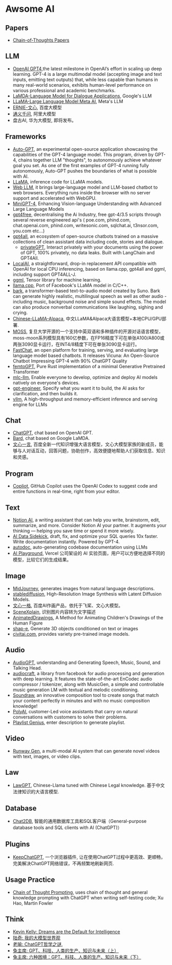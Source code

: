 # Awsome AI

## Papers

- [Chain-of-Thoughts Papers](https://github.com/Timothyxxx/Chain-of-ThoughtsPapers)

## LLM
- [OpenAI GPT4](https://openai.com/research/gpt-4),the latest milestone in OpenAI’s effort in scaling up deep learning. GPT-4 is a large multimodal model (accepting image and text inputs, emitting text outputs) that, while less capable than humans in many real-world scenarios, exhibits human-level performance on various professional and academic benchmarks.
- [LaMDA-Language Model for Dialogue Applications](https://blog.google/technology/ai/lamda/), Google's LLM
- [LLaMA-Large Language Model Meta AI](https://ai.facebook.com/blog/large-language-model-llama-meta-ai/), Meta's LLM
- [ERNIE-文心](https://wenxin.baidu.com/), 百度大模型
- [通义千问](https://tongyi.aliyun.com/), 阿里大模型
- 盘古AI, 华为大模型, 即将发布。

## Frameworks
- [Auto-GPT](https://github.com/Significant-Gravitas/Auto-GPT), an experimental open-source application showcasing the capabilities of the GPT-4 language model. This program, driven by GPT-4, chains together LLM "thoughts", to autonomously achieve whatever goal you set. As one of the first examples of GPT-4 running fully autonomously, Auto-GPT pushes the boundaries of what is possible with AI.
- [LLaMA](https://github.com/facebookresearch/llama), inference code for LLaMA models.
- [Web LLM](https://github.com/mlc-ai/web-llm), it brings large-language model and LLM-based chatbot to web browsers. Everything runs inside the browser with no server support and accelerated with WebGPU. 
- [MiniGPT-4](https://github.com/Vision-CAIR/MiniGPT-4), Enhancing Vision-language Understanding with Advanced Large Language Models
- [gpt4free](https://github.com/xtekky/gpt4free), decentralising the Ai Industry, free gpt-4/3.5 scripts through several reverse engineered api's ( poe.com, phind.com, chat.openai.com, phind.com, writesonic.com, sqlchat.ai, t3nsor.com, you.com etc...)
- [gpt4all](https://github.com/nomic-ai/gpt4all), an ecosystem of open-source chatbots trained on a massive collections of clean assistant data including code, stories and dialogue.
  - [privateGPT](https://github.com/imartinez/privateGPT), Interact privately with your documents using the power of GPT, 100% privately, no data leaks. Built with LangChain and GPT4All.
- [LocalAI](https://github.com/go-skynet/LocalAI), a straightforward, drop-in replacement API compatible with OpenAI for local CPU inferencing, based on llama.cpp, gpt4all and ggml, including support GPT4ALL-J.
- [ggml](https://github.com/ggerganov/ggml), Tensor library for machine learning.
- [llama.cpp](https://github.com/ggerganov/llama.cpp), Port of Facebook's LLaMA model in C/C++.
- [bark](https://github.com/suno-ai/bark), a transformer-based text-to-audio model created by Suno. Bark can generate highly realistic, multilingual speech as well as other audio - including music, background noise and simple sound effects. The model can also produce nonverbal communications like laughing, sighing and crying. 
- [Chinese-LLaMA-Alpaca](https://github.com/ymcui/Chinese-LLaMA-Alpaca), 中文LLaMA&Alpaca大语言模型+本地CPU/GPU部署.
- [MOSS](https://github.com/OpenLMLab/MOSS), 复旦大学开源的一个支持中英双语和多种插件的开源对话语言模型，moss-moon系列模型具有160亿参数，在FP16精度下可在单张A100/A800或两张3090显卡运行，在INT4/8精度下可在单张3090显卡运行。
- [FastChat](https://github.com/lm-sys/FastChat), an open platform for training, serving, and evaluating large language model based chatbots. It releases Vicuna: An Open-Source Chatbot Impressing GPT-4 with 90% ChatGPT Quality
- [femtoGPT](https://github.com/keyvank/femtoGPT), Pure Rust implementation of a minimal Generative Pretrained Transformer
- [mlc-llm](https://github.com/mlc-ai/mlc-llm), Enable everyone to develop, optimize and deploy AI models natively on everyone's devices.
- [gpt-engineer](https://github.com/AntonOsika/gpt-engineer), Specify what you want it to build, the AI asks for clarification, and then builds it.
- [vllm](https://github.com/vllm-project/vllm), A high-throughput and memory-efficient inference and serving engine for LLMs

## Chat
- [ChatGPT](https://chat.openai.com/chat), chat based on OpenAI GPT.
- [Bard](https://bard.google.com/), chat based on Google LaMDA.
- [文心一言](https://yiyan.baidu.com/), 百度全新一代知识增强大语言模型，文心大模型家族的新成员，能够与人对话互动，回答问题，协助创作，高效便捷地帮助人们获取信息、知识和灵感。

## Program
- [Copliot](https://github.com/features/copilot/), GitHub Copilot uses the OpenAI Codex to suggest code and entire functions in real-time, right from your editor.

## Text
- [Notion AI](https://www.notion.so/), a writing assistant that can help you write, brainstorm, edit, summarize, and more. Consider Notion AI your partner. It augments your thinking — helping you save time or spend it more wisely.
- [‍AI Data Sidekick](https://www.airops.com/sidekick), draft, fix, and optimize your SQL queries 10x faster. Write documentation instantly. Powered by GPT-4.
- [autodoc](https://github.com/context-labs/autodoc), auto-generating codebase documentation using LLMs
- [AI Playground](https://play.vercel.ai/), Vercel 公司架设的 AI 实验页面，用户可以方便地选择不同的模型，比较它们的生成结果。

## Image
- [MidJourney](https://midjourney.com/), generates images from natural language descriptions.
- [stablediffusion](https://github.com/Stability-AI/stablediffusion), High-Resolution Image Synthesis with Latent Diffusion Models.
- [文心一格](https://yige.baidu.com/), 百度AI作画产品，依托于飞桨、文心大模型。
- [SceneXplain](https://scenex.jina.ai/), 识别图片内容转为文字描述
- [AnimatedDrawings](https://github.com/facebookresearch/AnimatedDrawings), A Method for Animating Children's Drawings of the Human Figure
- [shap-e](https://github.com/openai/shap-e), Generate 3D objects conditioned on text or images
- [civitai.com](https://civitai.com/), provides variety pre-trained image models.

## Audio
- [AudioGPT](https://github.com/AIGC-Audio/AudioGPT), understanding and Generating Speech, Music, Sound, and Talking Head.
- [audiocraft](https://github.com/facebookresearch/audiocraft), a library from facebook for audio processing and generation with deep learning. It features the state-of-the-art EnCodec audio compressor / tokenizer, along with MusicGen, a simple and controllable music generation LM with textual and melodic conditioning.
- [Soundraw](https://soundraw.io/), an innovative composition tool to create songs that match your content perfectly in minutes and with no music composition knowledge!
- [PolyAI](https://poly.ai/), customer-Led voice assistants that carry on natural conversations with customers to solve their problems.
- [Playlist Genius](https://www.playlistgeniusai.com/), enter description to generate playlist.

## Video 
- [Runway Gen](https://research.runwayml.com/gen2), a multi-modal AI system that can generate novel videos with text, images, or video clips.

## Law
- [LawGPT](https://github.com/pengxiao-song/LaWGPT), Chinese-Llama tuned with Chinese Legal knowledge. 基于中文法律知识的大语言模型.

## Database
- [Chat2DB](https://github.com/alibaba/Chat2DB), 智能的通用数据库工具和SQL客户端（General-purpose database tools and SQL clients with AI (ChatGPT)）

## Plugins
- [KeepChatGPT](https://github.com/xcanwin/KeepChatGPT), 一个浏览器插件, 让在使用ChatGPT过程中更高效、更顺畅，完美解决ChatGPT网络错误，不再频繁地刷新网页.

## Usage Practice
- [Chain of Thought Prompting](https://martinfowler.com/articles/2023-chatgpt-xu-hao.html), uses chain of thought and general knowledge prompting with ChatGPT when writing self-testing code; Xu Hao, Martin Fowler

## Think
- [Kevin Kelly: Dreams are the Default for Intelligence](https://kk.org/thetechnium/dreams-are-the-default-for-intelligence/)
- [陆奇: 我的大模型世界观](https://mp.weixin.qq.com/s/_ZvyxRpgIA4L4pqfcQtPTQ)
- [老喻: ChatGPT哲学之谜](https://mp.weixin.qq.com/s/b6icSbY2OA7BAVbuR8DhCw), 
- [兔主席: GPT、科技、人类的生产、知识与未来（上）](https://mp.weixin.qq.com/s/EKwKoMLCR25CqQVFrEuEgg)
- [兔主席: 六种困境：GPT、科技、人类的生产、知识与未来（下）](https://mp.weixin.qq.com/s/vegZOl7ZoZBRDxS-gTqfAQ)

